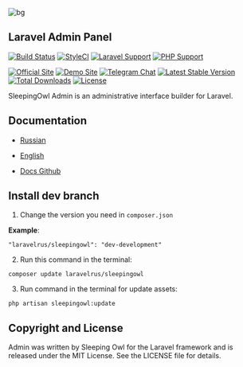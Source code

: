 ![bg](https://image.ibb.co/m7Bx0F/12.png)

## Laravel Admin Panel

[![Build Status](https://travis-ci.org/LaravelRUS/SleepingOwlAdmin.svg?branch=master)](https://travis-ci.org/LaravelRUS/SleepingOwlAdmin)
[![StyleCI](https://styleci.io/repos/52141393/shield?branch=master)](https://styleci.io/repos/52141393)
[![Laravel Support](https://img.shields.io/badge/Laravel-5.5--6.3-brightgreen.svg)]()
[![PHP Support](https://img.shields.io/badge/PHP-7.1.3+-brightgreen.svg)]()

[![Official Site](https://img.shields.io/badge/official-site-blue.svg)](https://sleepingowladmin.ru)
[![Demo Site](https://img.shields.io/badge/demo-site-blue.svg)](https://demo.sleepingowladmin.ru/)
[![Telegram Chat](https://img.shields.io/badge/telegram-chat-blue.svg)](https://t.me/prtcls)
[![Latest Stable Version](https://poser.pugx.org/laravelrus/sleepingowl/v/stable)](https://packagist.org/packages/laravelrus/sleepingowl)
[![Total Downloads](https://poser.pugx.org/laravelrus/sleepingowl/downloads)](https://packagist.org/packages/laravelrus/sleepingowl)
[![License](https://poser.pugx.org/laravelrus/sleepingowl/license)](https://packagist.org/packages/laravelrus/sleepingowl)

SleepingOwl Admin is an administrative interface builder for Laravel.


## Documentation

* [Russian](http://sleepingowladmin.ru/#/ru/)
* [English](http://sleepingowladmin.ru/#/en/)

* [Docs Github](https://github.com/SleepingOwlAdmin/docs/tree/new)


## Install dev branch

  1. Change the version you need in `composer.json`

  __Example__:
  ```
  "laravelrus/sleepingowl": "dev-development"
  ```

  2. Run this command in the terminal:

  ```
  composer update laravelrus/sleepingowl
  ```

  3. Run command in the terminal for update assets:

  ```
  php artisan sleepingowl:update
  ```



## Copyright and License

Admin was written by Sleeping Owl for the Laravel framework and is released under the MIT License.
See the LICENSE file for details.
